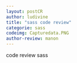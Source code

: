 ```yaml
---
layout: postCR
author: ludivine
title: "sass code review"
categorie: sass
codeimg: Capturedata.PNG
author-review: manon
---
```


code review sass